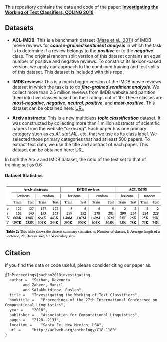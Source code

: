 This repository contains the data and code of the paper: [**Investigating the Working of Text Classifiers, COLING 2018**](https://arxiv.org/abs/1801.06261)

## Datasets

* **ACL-IMDB**: This is a benchmark dataset ([Maas et al., 2011](http://ai.stanford.edu/~amaas/data/sentiment/)) of IMDB movie reviews for
**_coarse-grained sentiment analysis_** in which the task is to determine if a review belongs to the **_positive_**
 or to the **_negative_** class. The original random split version of this dataset contains an equal
number of positive and negative reviews. To construct its lexicon-based version, we
apply our approach to the combined training and test splits of this dataset. This dataset 
is included with this repo.

* **IMDB reviews**:  This is a much bigger version of the IMDB movie reviews dataset in which the
task is to do **_fine-grained sentiment analysis_**. We collect more than 2.5 million reviews from IMDB
website and partition them into five classes based on their ratings out of 10. These classes are
**_most-negative_**, **_negative_**, **_neutral_**, **_positive_**, and **_most-positive_**. This dataset can be obtained here:
[URL](https://drive.google.com/open?id=1BhEB7zLljQnQ4mABru9KFJtn-RtfFDxH)

* **Arxiv abstracts**: This is a new multiclass **_topic classification_** dataset. It was constructed 
by collecting more than 1 million abstracts of scientific papers from the website “*arxiv.org*”. Each paper has
one primary category such as *cs.AI*, *stat.ML*, etc. that we use as its class label. We selected those
primary categories that had at least 500 papers. To extract text data, we use the title and
abstract of each paper. This dataset can be obtained here: [URL](https://drive.google.com/open?id=1ucAmytLH6PkHRegoJ_Vo7El2NOEmNL61)

In both the Arxiv and IMDB dataset, the ratio of
the test set to that of training set as 0.6


#### Dataset Statistics
![Dataset Statisitcs](img/dataset_statisitcs.png)


## Citation
If you find the data or code useful, please consider citing our paper as:
```
@InProceedings{sachan2018investigating,
  author = 	"Sachan, Devendra
		and Zaheer, Manzil
		and Salakhutdinov, Ruslan",
  title = 	"Investigating the Working of Text Classifiers",
  booktitle = 	"Proceedings of the 27th International Conference on Computational Linguistics",
  year = 	"2018",
  publisher = 	"Association for Computational Linguistics",
  pages = 	"2120--2131",
  location = 	"Santa Fe, New Mexico, USA",
  url = 	"http://aclweb.org/anthology/C18-1180"
}
```

